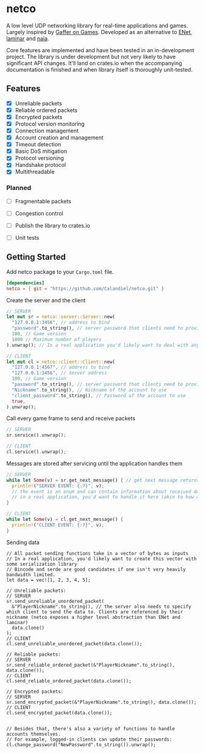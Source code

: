 # netco
A low level UDP networking library for real-time applications and games. Largely inspired by [Gaffer on Games][gog]. Developed as an alternative to [ENet][enet], [laminar][laminar] and [naia][naia].

[enet]: http://enet.bespin.org/
[laminar]: https://github.com/TimonPost/laminar
[naia]: https://github.com/naia-lib/naia
[gog]: https://gafferongames.com/

Core features are implemented and have been tested in an in-development project. The library is under development but not very likely to have significant API changes. It'll land on crates.io when the accompanying documentation is finished and when library itself is thoroughly unit-tested.


## Features

* [x] Unreliable packets
* [x] Reliable ordered packets
* [x] Encrypted packets
* [x] Protocol version monitoring
* [x] Connection management
* [x] Account creation and management
* [x] Timeout detection
* [x] Basic DoS mitigation
* [x] Protocol versioning
* [x] Handshake protocol
* [x] Multithreadable

### Planned

* [ ] Fragmentable packets
* [ ] Congestion control
* [ ] Publish the library to crates.io
* [ ] Unit tests


## Getting Started

Add netco package to your `Cargo.toml` file.

```toml
[dependencies]
netco = { git = "https://github.com/Calandiel/netco.git" }
```

Create the server and the client

```rust
// SERVER
let mut sr = netco::server::Server::new(
  "127.0.0.1:3456", // address to bind
  "password".to_string(), // server password that clients need to provide to connect
  100, // Game version
  1000 // Maximum number of players
).unwrap(); // In a real application you'd likely want to deal with any potential errors instead of panicking when they occur

// CLIENT
let mut cl = netco::client::Client::new(
  "127.0.0.1:4567", // address to bind
  "127.0.0.1:3456", // server address
  100, // Game version
  "password".to_string(), // server password that clients need to provide to connect
  "Nickname".to_string(), // Nickname of the account to use
  "client_password".to_string(), // Password of the account to use
  true,
).unwrap();
```

Call every game frame to send and receive packets

```rust
// SERVER
sr.service().unwrap();

// CLIENT
cl.service().unwrap();
```

Messages are stored after servicing until the application handles them

```rust
// SERVER
while let Some(v) = sr.get_next_message() { // get next message returns None when there are no more messages to handle
  println!("SERVER EVENT: {:?}", v);
  // the event is an enum and can contain information about received data packets, newly joining players, time-outs and so on
  // in a real application, you'd want to handle it here (akin to how one would handle events in ENet)
}

// CLIENT
while let Some(v) = cl.get_next_message() {
  println!("CLIENT EVENT: {:?}", v);
}
```

Sending data

```
// All packet sending functions take in a vector of bytes as inputs
// In a real application, you'd likely want to create this vector with some serialization library
// Bincode and serde are good candidates if one isn't very heavily bandwidth limited.
let data = vec![1, 2, 3, 4, 5];

// Unreliable packets:
// SERVER
sr.send_unreliable_unordered_packet(
  &"PlayerNickname".to_string(), // the server also needs to specify which client to send the data to. Clients are referenced by their nickname (netco exposes a higher level abstraction than ENet and laminar)
  data.clone()
);
// CLIENT
cl.send_unreliable_unordered_packet(data.clone());

// Reliable packets:
// SERVER
sr.send_reliable_ordered_packet(&"PlayerNickname".to_string(), data.clone());
// CLIENT
cl.send_reliable_ordered_packet(data.clone());

// Encrypted packets:
// SERVER
sr.send_encrypted_packet(&"PlayerNickname".to_string(), data.clone());
// CLIENT
cl.send_encrypted_packet(data.clone());


// Besides that, there's also a variety of functions to handle accounts themselves.
// For example, logged-in clients can update their passwords:
cl.change_password("NewPassword".to_string()).unwrap();
```
